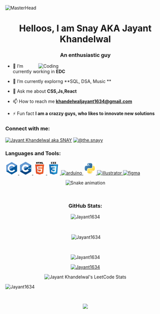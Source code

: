 ![MasterHead](https://user-images.githubusercontent.com/74038190/225813708-98b745f2-7d22-48cf-9150-083f1b00d6c9.gif)
<h1 align="center">Helloos, I am Snay AKA Jayant Khandelwal</h1>
<h3 align="center">An enthusiastic guy </h3>
<img align="right" alt="Coding" width="400" src="https://user-images.githubusercontent.com/74038190/235224431-e8c8c12e-6826-47f1-89fb-2ddad83b3abf.gif">


- 🔭 I’m currently working in **EDC**

- 🌱 I’m currently explorng **SQL, DSA, Music **

- 💬 Ask me about **CSS,Js,React**

- 📫 How to reach me **khandelwaljayant1634@gmail.com**

- ⚡ Fun fact **I am a crazzy guys, who likes to innovate new solutions**

<h3 align="left">Connect with me:</h3>
<p align="left">
<a href="https://www.linkedin.com/in/jayant-khandelwal-94277725b/" target="blank"><img align="center" src="https://user-images.githubusercontent.com/74038190/235294012-0a55e343-37ad-4b0f-924f-c8431d9d2483.gif" alt="Jayant Khandelwal aka SNAY" height="30" width="40" /></a>
<a href="https://www.instagram.com/the.snayy/" target="blank"><img align="center" src="https://user-images.githubusercontent.com/74038190/235294013-a33e5c43-a01c-43f6-b44d-a406d8b4ab75.gif" alt="@the.snayy" height="30" width="40" /></a>
</p>

<h3 align="left">Languages and Tools:</h3>

<p align="left">
  <a href="https://www.cprogramming.com/" target="_blank" rel="noreferrer"> <img src="https://raw.githubusercontent.com/devicons/devicon/master/icons/c/c-original.svg" alt="c" width="40" height="40"/> </a> 
  <a href="https://www.w3schools.com/cpp/" target="_blank" rel="noreferrer"> <img src="https://raw.githubusercontent.com/devicons/devicon/master/icons/cplusplus/cplusplus-original.svg" alt="cplusplus" width="40" height="40"/> </a>
    <a href="https://www.w3.org/html/" target="_blank" rel="noreferrer"> <img src="https://raw.githubusercontent.com/devicons/devicon/master/icons/html5/html5-original-wordmark.svg" alt="html5" width="40" height="40"/> </a> 
  <a href="https://www.w3schools.com/css/" target="_blank" rel="noreferrer"> <img src="https://raw.githubusercontent.com/devicons/devicon/master/icons/css3/css3-original-wordmark.svg" alt="css3" width="40" height="40"/> </a>
  <a href="https://code.visualstudio.com/" target="_blank" rel="noreferrer"> <img src="https://user-images.githubusercontent.com/74038190/212257465-7ce8d493-cac5-494e-982a-5a9deb852c4b.gif" alt="arduino" width="40" height="40"/> </a>
  <a href="https://www.python.org" target="_blank" rel="noreferrer"> <img src="https://raw.githubusercontent.com/devicons/devicon/master/icons/python/python-original.svg" alt="python" width="40" height="40"/> </a>
    <a href="https://www.adobe.com/in/products/illustrator.html" target="_blank" rel="noreferrer"> <img src="https://www.vectorlogo.zone/logos/adobe_illustrator/adobe_illustrator-icon.svg" alt="illustrator" width="40" height="40"/> </a>
    <a href="https://www.figma.com/" target="_blank" rel="noreferrer"> <img src="https://www.vectorlogo.zone/logos/figma/figma-icon.svg" alt="figma" width="40" height="40"/> </a> 
</p>


<p align="center"> <img src="https://raw.githubusercontent.com/jayant1634/snake-for-readme/main/snakegame.svg" alt="Snake animation" /> </p> <br>

<h3 align="center">GitHub Stats:</h3>

<p align="center"><img src="https://github-readme-stats.vercel.app/api/top-langs?username=Jayant1634&show_icons=true&theme=highcontrast&title_color=ffffff&text_color=ffffff&locale=en&layout=compact" alt="Jayant1634" /></p> <br>

<p align="center">&nbsp;<img align="center" src="https://github-readme-stats.vercel.app/api?username=Jayant1634&show_icons=true&theme=radical&locale=en" alt="Jayant1634" /></p><br>

<p align="center"><img align="center" src="https://github-readme-streak-stats.herokuapp.com/?user=Jayant1634&theme=highcontrast" alt="Jayant1634" /></p>

<p align="center"> <a href="https://github.com/ryo-ma/github-profile-trophy"><img src="https://github-profile-trophy.vercel.app/?username=Jayant1634&theme=darkhub&no-frame=true&no-bg=true&margin-w=4" alt="Jayant1634" /></a> </p>

<p align="center"> <img align=top flex-grow=1 src="https://leetcard.jacoblin.cool/Jayant1634?theme=dark&font=Nunito&ext=heatmap" alt="Jayant Khandelwal's LeetCode Stats"/> </p>  

<!-- graph -->
<!--p>&nbsp;<img align="left" src="https://github-readme-activity-graph.vercel.app/graph?username=Jayant1634&theme=react-dark"  alt="Jayant1634" /></p-->

<!--views-->
<p align="left"> <img src="https://komarev.com/ghpvc/?username=Jayant1634&label=Profile%20views&color=fe3410&style=flat" alt="Jayant1634" /> </p> <br>

<p align="center">
     <img src="https://capsule-render.vercel.app/api?type=waving&color=gradient&height=100&width=1000&section=footer"/>
</p>
